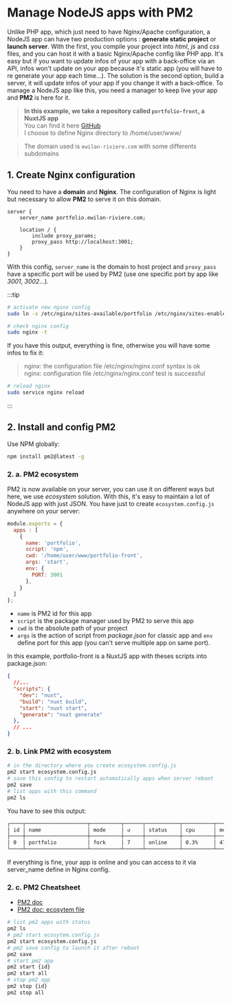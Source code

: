 # Manage NodeJS apps with PM2

<div class="word-wraping" lang="en">

Unlike PHP app, which just need to have Nginx/Apache configuration, a NodeJS app can have two production options : **generate static project** or **launch server**. With the first, you compile your project into *html*, *js* and *css* files, and you can host it with a basic Nginx/Apache config like PHP app. It's easy but if you want to update infos of your app with a back-office via an API, infos won't update on your app because it's static app (you will have to re generate your app each time...). The solution is the second option, build a server, it will update infos of your app if you change it with a back-office. To manage a NodeJS app like this, you need a manager to keep live your app and **PM2** is here for it.

</div>

> **In this example, we take a repository called `portfolio-front`, a NuxtJS app**  
> You can find it here [GitHub](https://github.com/ewilan-riviere/portfolio-front)  
> I choose to define Nginx directory to /home/user/www/


> The domain used is `ewilan-riviere.com` with some differents subdomains

## 1. Create Nginx configuration

You need to have a **domain** and **Nginx**. The configuration of Nginx is light but necessary to allow **PM2** to serve it on this domain.

<code-block ext="nginx" path="/etc/nginx/sites-available/portfolio"></code-block>
```nginx{2,6}
server {
    server_name portfolio.ewilan-riviere.com;

    location / {
        include proxy_params;
        proxy_pass http://localhost:3001;
    }
}
```

With this config, `server_name` is the domain to host project and `proxy_pass` have a specific port will be used by PM2 (use one specific port by app like *3001*, *3002*...).

:::tip
```bash
# activate new nginx config
sudo ln -s /etc/nginx/sites-available/portfolio /etc/nginx/sites-enabled
```

```bash
# check nginx config
sudo nginx -t
```

If you have this output, everything is fine, otherwise you will have some infos to fix it:

> nginx: the configuration file /etc/nginx/nginx.conf syntax is ok  
> nginx: configuration file /etc/nginx/nginx.conf test is successful

```bash
# reload nginx
sudo service nginx reload
```
:::

## 2. Install and config PM2

Use NPM globally:

```bash
npm install pm2@latest -g
```

### 2. a. PM2 ecosystem

PM2 is now available on your server, you can use it on different ways but here, we use *ecosystem* solution. With this, it's easy to maintain a lot of NodeJS app with just JSON. You have just to create `ecosystem.config.js` anywhere on your server:

<code-block ext="js" path="/home/user/ecosystem.config.js"></code-block>
```js
module.exports = {
  apps : [
    {
      name: 'portfolio',
      script: 'npm',
      cwd: '/home/user/www/portfolio-front',
      args: 'start',
      env: {
        PORT: 3001
      },
    }
  ]
};
```

- `name` is PM2 id for this app
- `script` is the package manager used by PM2 to serve this app
- `cwd` is the absolute path of your project
- `args` is the action of script from *package.json* for classic app and `env` define port for this app (you can't serve multiple app on same port).

In this example, portfolio-front is a NuxtJS app with theses scripts into package.json:

<code-block ext="json" path="/home/user/www/portfolio-front/package.json"></code-block>
```json
{
  //...
  "scripts": {
    "dev": "nuxt",
    "build": "nuxt build",
    "start": "nuxt start",
    "generate": "nuxt generate"
  },
  // ...
}
```

### 2. b. Link PM2 with ecosystem

```bash
# in the directory where you create ecosystem.config.js
pm2 start ecosystem.config.js
# save this config to restart automatically apps when server reboot
pm2 save
# list apps with this command
pm2 ls
```

You have to see this output:

```bash
┌────┬────────────────────┬──────────┬──────┬───────────┬──────────┬──────────┐
│ id │ name               │ mode     │ ↺    │ status    │ cpu      │ memory   │
├────┼────────────────────┼──────────┼──────┼───────────┼──────────┼──────────┤
│ 0  │ portfolio          │ fork     │ 7    │ online    │ 0.3%     │ 47.2mb   │
└────┴────────────────────┴──────────┴──────┴───────────┴──────────┴──────────┘
```

If everything is fine, your app is online and you can access to it via server_name define in Nginx config.

### 2. c. PM2 Cheatsheet

- [PM2 doc](https://pm2.keymetrics.io/docs/usage/pm2-doc-single-page/)
- [PM2 doc: ecosytem file](https://pm2.keymetrics.io/docs/usage/application-declaration/)

```bash
# list pm2 apps with status
pm2 ls
# pm2 start ecosytem.config.js
pm2 start ecosystem.config.js
# pm2 save config to launch it after reboot
pm2 save
# start pm2 app
pm2 start {id}
pm2 start all
# stop pm2 app
pm2 stop {id}
pm2 stop all
```
